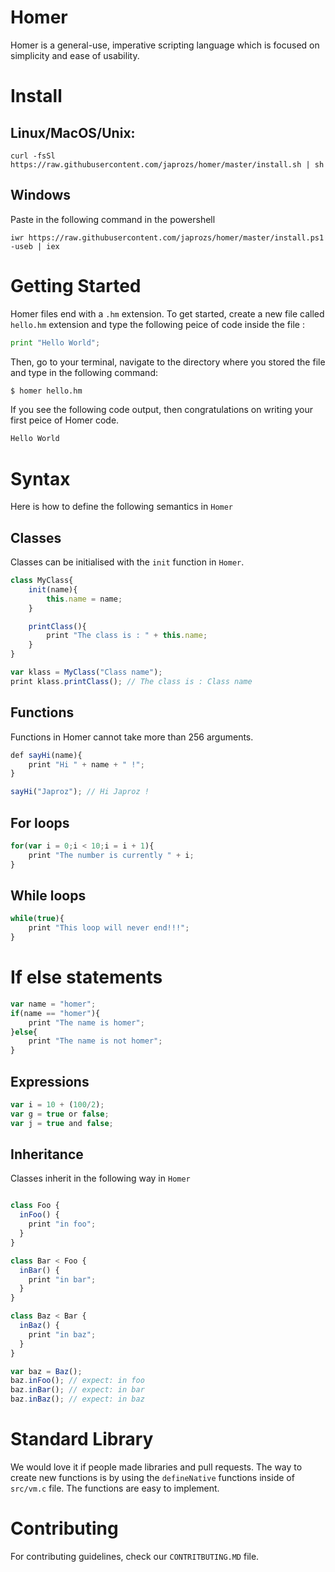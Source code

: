 # Homer

Homer is a general-use, imperative scripting language which is focused on simplicity and ease of usability.

# Install

## Linux/MacOS/Unix:

```
curl -fsSl https://raw.githubusercontent.com/japrozs/homer/master/install.sh | sh
```

## Windows

Paste in the following command in the powershell

```shell
iwr https://raw.githubusercontent.com/japrozs/homer/master/install.ps1 -useb | iex
```

# Getting Started

Homer files end with a `.hm` extension. To get started, create a new file called `hello.hm` extension and type the following peice of code inside the file :

```python
print "Hello World";
```

Then, go to your terminal, navigate to the directory where you stored the file and type in the following command:

```bash
$ homer hello.hm
```

If you see the following code output, then congratulations on writing your first peice of Homer code.

```bash
Hello World
```

# Syntax

Here is how to define the following semantics in `Homer`

## Classes

Classes can be initialised with the `init` function in `Homer`.

```javascript
class MyClass{
    init(name){
        this.name = name;
    }

    printClass(){
        print "The class is : " + this.name;
    }
}

var klass = MyClass("Class name");
print klass.printClass(); // The class is : Class name
```

## Functions

Functions in Homer cannot take more than 256 arguments.

```javascript
def sayHi(name){
    print "Hi " + name + " !";
}

sayHi("Japroz"); // Hi Japroz !
```

## For loops

```javascript
for(var i = 0;i < 10;i = i + 1){
    print "The number is currently " + i;
}
```

## While loops

```javascript
while(true){
    print "This loop will never end!!!";
}
```

# If else statements

```javascript
var name = "homer";
if(name == "homer"){
    print "The name is homer";
}else{
    print "The name is not homer";
}
```

## Expressions

```javascript
var i = 10 + (100/2);
var g = true or false;
var j = true and false;
```

## Inheritance

Classes inherit in the following way in `Homer`

```javascript

class Foo {
  inFoo() {
    print "in foo";
  }
}

class Bar < Foo {
  inBar() {
    print "in bar";
  }
}

class Baz < Bar {
  inBaz() {
    print "in baz";
  }
}

var baz = Baz();
baz.inFoo(); // expect: in foo
baz.inBar(); // expect: in bar
baz.inBaz(); // expect: in baz
```

# Standard Library

We would love it if people made libraries and pull requests. The way to create new functions is by using the `defineNative` functions inside of `src/vm.c` file. The functions are easy to implement.

# Contributing

For contributing guidelines, check our `CONTRITBUTING.MD` file.

